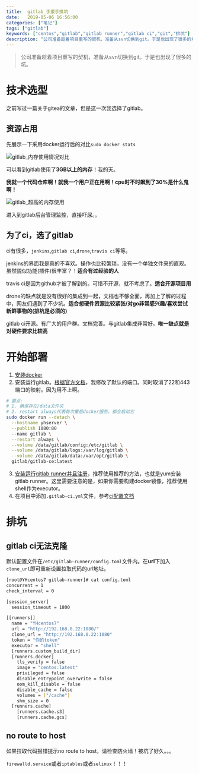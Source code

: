 ```yaml
---
title:  gitlab_手摸手排坑
date:   2019-05-06 16:56:00 
categories: ["笔记"]
tags: ["gitlab"]
keywords: ["centos","gitlab","gitlab runner","gitlab ci","git","排坑"]
description: "公司准备趁着项目重写的契机，准备从svn切换到git。于是也出现了很多的坑"
---
```


> 公司准备趁着项目重写的契机，准备从svn切换到git。于是也出现了很多的坑。


技术选型
===
之前写过一篇关于gitea的文章，但是这一次我选择了gitlab。

资源占用
---

先展示一下采用docker运行后的对比`sudo docker stats`

![gitlab_内存使用情况对比](/images/server/gitlab_内存使用情况对比.png)

可以看到gitlab使用了**3GB以上的内存**！我的天。

**我就一个代码仓库啊！就我一个用户正在用啊！cpu时不时飙到了30%是什么鬼啊！**

![gitlab_超高的内存使用](/images/server/gitlab_超高的内存使用.png)

进入到gitlab后台管理监控，直接吓尿。。

为了ci，选了gitlab
---
ci有很多，`jenkins`,`gitlab ci`,`drone`,`travis ci`等等。

jenkins的界面我是真的不喜欢。操作也比较繁琐，没有一个单独文件来的直观。虽然貌似功能(插件)很丰富？！**适合有过经验的人**

travis ci是因为github才被了解到的。可惜不开源，就不考虑了。**适合开源项目用**

drone的缺点就是没有很好的集成到一起，文档也不够全面，再加上了解的过程中，网友们遇到了不少坑。**适合想硬件资源比较紧张/对go非常感兴趣/喜欢尝试新鲜事物的(排坑是必须的)**

gitlab ci开源。有广大的用户群。文档完善。与gitlab集成非常好。**唯一缺点就是对硬件要求比较高**

开始部署
===

1. [安装docker](https://docs.docker.com/install/linux/docker-ce/centos/)
2. 安装运行gitlab。[根据官方文档](https://docs.gitlab.com/omnibus/docker/)，我修改了默认的端口。同时取消了22和443端口的映射。因为用不上啊。
```bash
# 要点:
# 1. 确保存在/data文件夹
# 2. restart always代表每次重启docker服务，都会启动它
sudo docker run --detach \
  --hostname yhserver \
  --publish 1080:80
  --name gitlab \
  --restart always \
  --volume /data/gitlab/config:/etc/gitlab \
  --volume /data/gitlab/logs:/var/log/gitlab \
  --volume /data/gitlab/data:/var/opt/gitlab \
  gitlab/gitlab-ce:latest
```
3. [安装运行gitlab runner并且注册](https://docs.gitlab.com/runner/install/linux-repository.html)，推荐使用推荐的方法，也就是yum安装gitlab runner。这里需要注意的是，如果你需要构建docker镜像，推荐使用shell作为executor。
4. 在项目中添加`.gitlab-ci.yml`文件，参考[ci配置文档](https://docs.gitlab.com/ee/ci/yaml/)

排坑
===

gitlab ci无法克隆
---
默认配置文件在`/etc/gitlab-runner/config.toml`文件内。在**url**下加入`clone_url`即可重新设置拉取代码的url地址。
```bash
[root@YHcentos7 gitlab-runner]# cat config.toml 
concurrent = 1
check_interval = 0

[session_server]
  session_timeout = 1800

[[runners]]
  name = "YHcentos7"
  url = "http://192.168.0.22:1080/"
  clone_url = "http://192.168.0.22:1080"
  token = "你的token"
  executor = "shell"
  [runners.custom_build_dir]
  [runners.docker]
    tls_verify = false
    image = "centos:latest"
    privileged = false
    disable_entrypoint_overwrite = false
    oom_kill_disable = false
    disable_cache = false
    volumes = ["/cache"]
    shm_size = 0
  [runners.cache]
    [runners.cache.s3]
    [runners.cache.gcs]
```


no route to host
---
如果拉取代码报错提示no route to host，请检查防火墙！被坑了好久。。。

`firewalld.service`或者`iptables`或者`selinux`！！！
